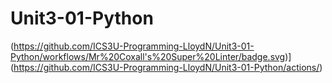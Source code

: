 # Unit3-01-Python
(https://github.com/ICS3U-Programming-LloydN/Unit3-01-Python/workflows/Mr%20Coxall's%20Super%20Linter/badge.svg)](https://github.com/ICS3U-Programming-LloydN/Unit3-01-Python/actions/)

